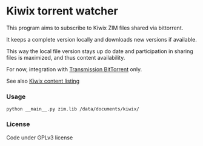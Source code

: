 Kiwix torrent watcher
=====================

This program aims to subscribe to Kiwix ZIM files shared via bittorrent.

It keeps a complete version locally and downloads new versions if available.

This way the local file version stays up do date
and participation in sharing files is maximized, and thus content availability.

For now, integration with [Transmission BitTorrent](https://transmissionbt.com/) only.


See also [Kiwix content listing](https://wiki.kiwix.org/wiki/Content (http://download.kiwix.org/zim/wikipedia))


### Usage

    python __main__.py zim.lib /data/documents/kiwix/

### License

Code under GPLv3 license
